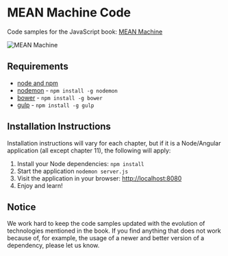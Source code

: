 # MEAN Machine Code

Code samples for the JavaScript book: [MEAN Machine](https://leanpub.com/mean-machine)

![MEAN Machine](https://scotch.io/wp-content/uploads/2014/12/mean-machine-page.jpeg)

## Requirements

- [node and npm](http://nodejs.org/)
- [nodemon](http://nodemon.io/) - `npm install -g nodemon`
- [bower](http://bower.io) - `npm install -g bower`
- [gulp](http://gulpjs.com/) - `npm install -g gulp`

## Installation Instructions

Installation instructions will vary for each chapter, but if it is a Node/Angular application (all except chapter 11), the following will apply:

1. Install your Node dependencies: `npm install`
2. Start the application `nodemon server.js`
3. Visit the application in your browser: [http://localhost:8080](http://localhost:8080)
4. Enjoy and learn!

## Notice

We work hard to keep the code samples updated with the evolution of technologies mentioned in the book. If you find anything that does not work because of, for example, the usage of a newer and better version of a dependency, please let us know.
